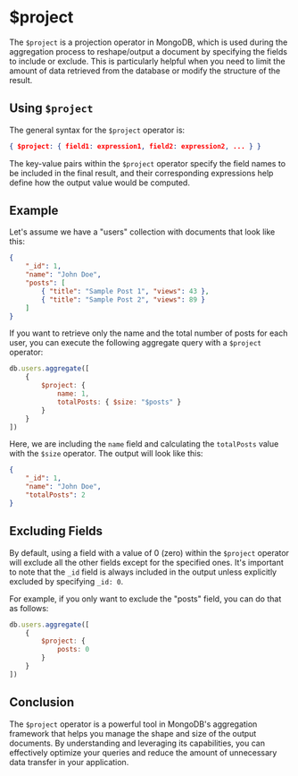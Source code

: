 # $project

The `$project` is a projection operator in MongoDB, which is used during the aggregation process to reshape/output a document by specifying the fields to include or exclude. This is particularly helpful when you need to limit the amount of data retrieved from the database or modify the structure of the result.

## Using `$project`

The general syntax for the `$project` operator is:

```json
{ $project: { field1: expression1, field2: expression2, ... } }
```

The key-value pairs within the `$project` operator specify the field names to be included in the final result, and their corresponding expressions help define how the output value would be computed.

## Example

Let's assume we have a "users" collection with documents that look like this:

```json
{
    "_id": 1,
    "name": "John Doe",
    "posts": [
        { "title": "Sample Post 1", "views": 43 },
        { "title": "Sample Post 2", "views": 89 }
    ]
}
```

If you want to retrieve only the name and the total number of posts for each user, you can execute the following aggregate query with a `$project` operator:

```javascript
db.users.aggregate([
    {
        $project: {
            name: 1,
            totalPosts: { $size: "$posts" }
        }
    }
])
```

Here, we are including the `name` field and calculating the `totalPosts` value with the `$size` operator. The output will look like this:

```json
{
    "_id": 1,
    "name": "John Doe",
    "totalPosts": 2
}
```

## Excluding Fields

By default, using a field with a value of 0 (zero) within the `$project` operator will exclude all the other fields except for the specified ones. It's important to note that the `_id` field is always included in the output unless explicitly excluded by specifying `_id: 0`.

For example, if you only want to exclude the "posts" field, you can do that as follows:

```javascript
db.users.aggregate([
    {
        $project: {
            posts: 0
        }
    }
])
```

## Conclusion

The `$project` operator is a powerful tool in MongoDB's aggregation framework that helps you manage the shape and size of the output documents. By understanding and leveraging its capabilities, you can effectively optimize your queries and reduce the amount of unnecessary data transfer in your application.